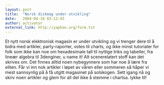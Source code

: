 ```yaml
---
layout: post
title:  "Norsk diskmag under utvikling"
date:   2004-04-18 03:12:43
author: activator
external_link: http://yaphan.org/form.txt
---
```

Et nytt norsk elektronisk magasin er under utvikling og vi trenger dere
til å bidra med artikler, party-raporter, votes til charts, og ikke
minst tutorialer for folk som ikke kan noe om hexadesimale tall til
nyttige triks og tabeller, fra lineær algebra til 3denginer, u name it!
Alt scenerelatert stoff kan det skrives om. Det finnes alltid noen
nybegynnere som har noe å lære fra eliten. Får vi inn nok artikler i
løpet av våren eller sommeren så håper vi mest sannsynlig på å få utgitt
magasinet på solskogen. Sett igang nå og skriv noen artikler og glem for
all del ikke å stemme i chartsa. lykke til!

